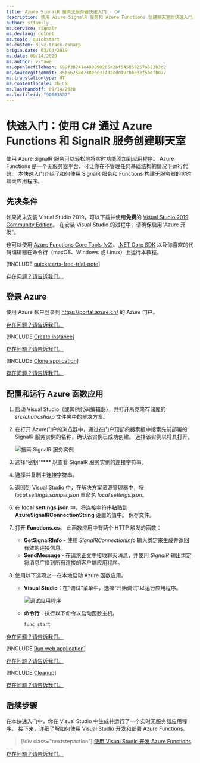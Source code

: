 ```yaml
---
title: Azure SignalR 服务无服务器快速入门 - C#
description: 使用 Azure SignalR 服务和 Azure Functions 创建聊天室的快速入门。
author: sffamily
ms.service: signalr
ms.devlang: dotnet
ms.topic: quickstart
ms.custom: devx-track-csharp
origin.date: 03/04/2019
ms.date: 09/14/2020
ms.author: v-tawe
ms.openlocfilehash: 699f30241e480890265a2bf545059257a523b3d2
ms.sourcegitcommit: 35b56258d738eee314dacdd19cbbe3ef5bdfbd77
ms.translationtype: HT
ms.contentlocale: zh-CN
ms.lasthandoff: 09/14/2020
ms.locfileid: "90063337"
---
```

# <a name="quickstart-create-a-chat-room-with-azure-functions-and-signalr-service-using-c"></a>快速入门：使用 C\# 通过 Azure Functions 和 SignalR 服务创建聊天室

使用 Azure SignalR 服务可以轻松地将实时功能添加到应用程序。 Azure Functions 是一个无服务器平台，可让你在不管理任何基础结构的情况下运行代码。 本快速入门介绍了如何使用 SignalR 服务和 Functions 构建无服务器的实时聊天应用程序。

## <a name="prerequisites"></a>先决条件

如果尚未安装 Visual Studio 2019，可以下载并使用**免费**的 [Visual Studio 2019 Community Edition](https://www.visualstudio.com/downloads/)。 在安装 Visual Studio 的过程中，请确保启用“Azure 开发”。 

也可以使用 [Azure Functions Core Tools (v2)](https://github.com/Azure/azure-functions-core-tools#installing)、[.NET Core SDK](https://dotnet.microsoft.com/download) 以及你喜欢的代码编辑器在命令行（macOS、Windows 或 Linux）上运行本教程。

[!INCLUDE [quickstarts-free-trial-note](../../includes/quickstarts-free-trial-note.md)]

[存在问题？请告诉我们。](https://aka.ms/asrs/qscsharp)

## <a name="log-in-to-azure"></a>登录 Azure

使用 Azure 帐户登录到 <https://portal.azure.cn/> 的 Azure 门户。

[存在问题？请告诉我们。](https://aka.ms/asrs/qscsharp)

[!INCLUDE [Create instance](includes/signalr-quickstart-create-instance.md)]

[存在问题？请告诉我们。](https://aka.ms/asrs/qscsharp)

[!INCLUDE [Clone application](includes/signalr-quickstart-clone-application.md)]

[存在问题？请告诉我们。](https://aka.ms/asrs/qscsharp)

## <a name="configure-and-run-the-azure-function-app"></a>配置和运行 Azure 函数应用

1. 启动 Visual Studio（或其他代码编辑器），并打开所克隆存储库的 *src/chat/csharp* 文件夹中的解决方案。

1. 在打开 Azure门户的浏览器中，通过在门户顶部的搜索框中搜索先前部署的 SignalR 服务实例的名称，确认该实例已成功创建。 选择该实例以将其打开。

    ![搜索 SignalR 服务实例](media/signalr-quickstart-azure-functions-csharp/signalr-quickstart-search-instance.png)

1. 选择“密钥”**** 以查看 SignalR 服务实例的连接字符串。

1. 选择并复制主连接字符串。

1. 返回到 Visual Studio 中，在解决方案资源管理器中，将 *local.settings.sample.json* 重命名 *local.settings.json*。

1. 在 **local.settings.json** 中，将连接字符串粘贴到 **AzureSignalRConnectionString** 设置的值中。 保存文件。

1. 打开 **Functions.cs**。 此函数应用中有两个 HTTP 触发的函数：

    - **GetSignalRInfo** - 使用 *SignalRConnectionInfo* 输入绑定来生成并返回有效的连接信息。
    - **SendMessage** - 在请求正文中接收聊天消息，并使用 *SignalR* 输出绑定将消息广播到所有连接的客户端应用程序。

1. 使用以下选项之一在本地启动 Azure 函数应用。

    - **Visual Studio**：在“调试”菜单中，选择“开始调试”以运行应用程序。 

        ![调试应用程序](media/signalr-quickstart-azure-functions-csharp/signalr-quickstart-debug-vs.png)

    - **命令行**：执行以下命令以启动函数主机。

        ```bash
        func start
        ```
[存在问题？请告诉我们。](https://aka.ms/asrs/qscsharp)

[!INCLUDE [Run web application](includes/signalr-quickstart-run-web-application.md)]

[存在问题？请告诉我们。](https://aka.ms/asrs/qscsharp)

[!INCLUDE [Cleanup](includes/signalr-quickstart-cleanup.md)]

[存在问题？请告诉我们。](https://aka.ms/asrs/qscsharp)

## <a name="next-steps"></a>后续步骤

在本快速入门中，你在 Visual Studio 中生成并运行了一个实时无服务器应用程序。 接下来，详细了解如何使用 Visual Studio 开发和部署 Azure Functions。

> [!div class="nextstepaction"]
> [使用 Visual Studio 开发 Azure Functions](../azure-functions/functions-develop-vs.md)

[存在问题？请告诉我们。](https://aka.ms/asrs/qscsharp)
